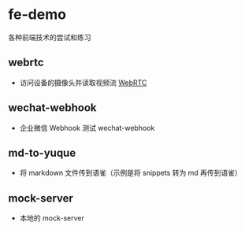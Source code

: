 # fe-demo

各种前端技术的尝试和练习

## webrtc

- 访问设备的摄像头并读取视频流 [WebRTC](https://hellodigua.github.io/es6-demo/webrtc/build/)

## wechat-webhook

- 企业微信 Webhook 测试 wechat-webhook

## md-to-yuque

- 将 markdown 文件传到语雀（示例是将 snippets 转为 md 再传到语雀）

## mock-server

- 本地的 mock-server